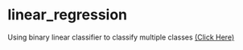 # linear_regression
Using binary linear classifier to classify multiple classes [(Click Here)](https://github.com/chentong007/linear_regression/blob/master/Linear_regression.m)
